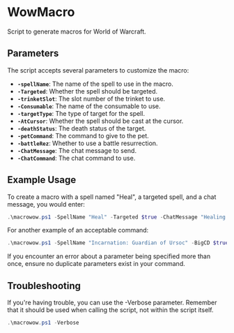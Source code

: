 # WowMacro

Script to generate macros for World of Warcraft.

## Parameters

The script accepts several parameters to customize the macro:

- **`-spellName`**: The name of the spell to use in the macro.
- **`-Targeted`**: Whether the spell should be targeted.
- **`-trinketSlot`**: The slot number of the trinket to use.
- **`-Consumable`**: The name of the consumable to use.
- **`-targetType`**: The type of target for the spell.
- **`-AtCursor`**: Whether the spell should be cast at the cursor.
- **`-deathStatus`**: The death status of the target.
- **`-petCommand`**: The command to give to the pet.
- **`-battleRez`**: Whether to use a battle resurrection.
- **`-ChatMessage`**: The chat message to send.
- **`-ChatCommand`**: The chat command to use.

## Example Usage

To create a macro with a spell named "Heal", a targeted spell, and a chat message, you would enter:

```powershell
.\macrowow.ps1 -SpellName "Heal" -Targeted $true -ChatMessage "Healing incoming!"
```

 For another example of an acceptable command:
 ```powershell
.\macrowow.ps1 -SpellName "Incarnation: Guardian of Ursoc" -BigCD $true -Consumable "Elemental Potion of Ultimate Power" -ChatCommand "yell" -ChatMessage "BEAR DOWN FOR MIDTERMS"
```
If you encounter an error about a parameter being specified more than once, ensure no duplicate parameters exist in your command.

## Troubleshooting

If you're having trouble, you can use the -Verbose parameter. Remember that it should be used when calling the script, not within the script itself.

```powershell
.\macrowow.ps1 -Verbose
```

